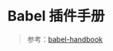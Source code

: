 # Babel 插件手册

> 参考：[babel-handbook](https://github.com/jamiebuilds/babel-handbook/blob/master/translations/zh-Hans/plugin-handbook.md#toc-asts)
